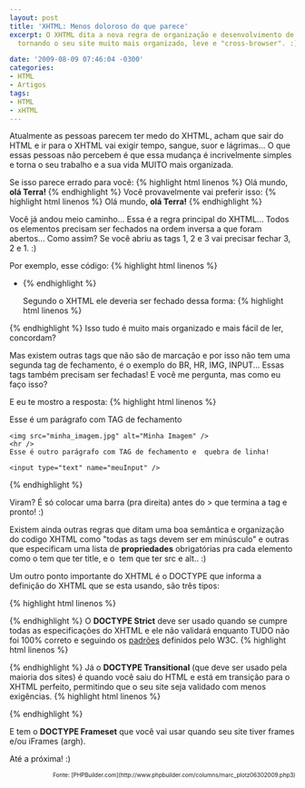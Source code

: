 ```yaml
---
layout: post
title: 'XHTML: Menos doloroso do que parece'
excerpt: O XHTML dita a nova regra de organização e desenvolvimento de código HTML,
  tornando o seu site muito mais organizado, leve e "cross-browser". :)

date: '2009-08-09 07:46:04 -0300'
categories:
- HTML
- Artigos
tags:
- HTML
- xHTML
---
```

Atualmente as pessoas parecem ter medo do XHTML, acham que sair do HTML e ir para o XHTML vai exigir tempo, sangue, suor e lágrimas... O que essas pessoas não percebem é que essa mudança é incrivelmente simples e torna o seu trabalho e a sua vida MUITO mais organizada.

Se isso parece errado para você:
{% highlight html linenos %}
Olá mundo, <strong>olá Terra!
</strong>
{% endhighlight %}
Você provavelmente vai preferir isso:
{% highlight html linenos %}
Olá mundo, <strong>olá Terra!</strong>
{% endhighlight %}

Você já andou meio caminho... Essa é a regra principal do XHTML... Todos os elementos precisam ser fechados na ordem inversa a que foram abertos... Como assim? Se você abriu as tags 1, 2 e 3 vai precisar fechar 3, 2 e 1. :)

Por exemplo, esse código:
{% highlight html linenos %}
<div>
	<ul>
		<li>
{% endhighlight %}

Segundo o XHTML ele deveria ser fechado dessa forma:
{% highlight html linenos %}
    </li>
	</ul>
</div>
{% endhighlight %}
Isso tudo é muito mais organizado e mais fácil de ler, concordam?

Mas existem outras tags que não são de marcação e por isso não tem uma segunda tag de fechamento, é o exemplo do BR, HR, IMG, INPUT... Essas tags também precisam ser fechadas! E você me pergunta, mas como eu faço isso?

E eu te mostro a resposta:
{% highlight html linenos %}
<div>
	Esse é um parágrafo com TAG de fechamento

	<img src="minha_imagem.jpg" alt="Minha Imagem" />
	<hr />
	Esse é outro parágrafo com TAG de fechamento e  quebra de linha!

	<input type="text" name="meuInput" />
</div>
{% endhighlight %}

Viram? É só colocar uma barra (pra direita) antes do > que termina a tag e pronto! :)

Existem ainda outras regras que ditam uma boa semântica e organização do codigo XHTML como "todas as tags devem ser em minúsculo" e outras que especificam uma lista de <strong>propriedades</strong> obrigatórias pra cada elemento como o <a> tem que ter title, e o <img> tem que ter src e alt.. :)

Um outro ponto importante do XHTML é o DOCTYPE que informa a definição do XHTML que se esta usando, são três tipos:


{% highlight html linenos %}
<!DOCTYPE html PUBLIC "-//W3C//DTD XHTML 1.0 Strict//EN" "http://www.w3.org/TR/xhtml1/DTD/xhtml1-strict.dtd">
{% endhighlight %}
O <strong>DOCTYPE Strict</strong> deve ser usado quando se cumpre todas as especificações do XHTML e ele não validará enquanto TUDO não foi 100% correto e seguindo os [padrões](http://www.w3.org/TR/xhtml1/) definidos pelo W3C.
{% highlight html linenos %}
<!DOCTYPE html PUBLIC "-//W3C//DTD XHTML 1.0 Transitional//EN" "http://www.w3.org/TR/xhtml1/DTD/xhtml1-transitional.dtd">
{% endhighlight %}
Já o <strong>DOCTYPE Transitional</strong> (que deve ser usado pela maioria dos sites) é quando você saiu do HTML e está em transição para o XHTML perfeito, permitindo que o seu site seja validado com menos exigências.
{% highlight html linenos %}
<!DOCTYPE html PUBLIC "-//W3C//DTD XHTML 1.0 Frameset//EN" "http://www.w3.org/TR/xhtml1/DTD/xhtml1-frameset.dtd"> {% endhighlight %}
E tem o <strong>DOCTYPE Frameset</strong> que você vai usar quando seu site tiver frames e/ou iFrames (argh).

Até a próxima! :)

<p style="text-align: right; font-size: 10px">Fonte: [PHPBuilder.com](http://www.phpbuilder.com/columns/marc_plotz06302009.php3)


